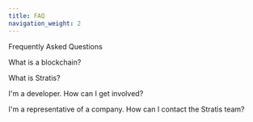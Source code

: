```yaml
---
title: FAQ
navigation_weight: 2
---
```

Frequently Asked Questions

What is a blockchain?

What is Stratis?

I'm a developer. How can I get involved?

I'm a representative of a company. How can I contact the Stratis team?
